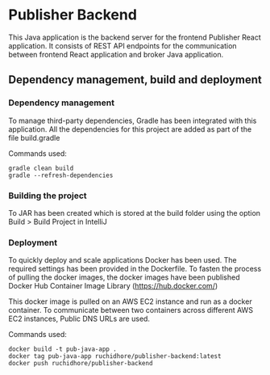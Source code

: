 # Publisher Backend

This Java application is the backend server for the frontend Publisher React application. It consists of REST API endpoints for the communication between frontend React application and broker Java application.

## Dependency management, build and deployment

### Dependency management
To manage third-party dependencies, Gradle has been integrated with this application. All the dependencies for this project are added as part of the file build.gradle

Commands used:
```
gradle clean build
gradle --refresh-dependencies
```

### Building the project
To JAR has been created which is stored at the build folder using the option Build > Build Project in IntelliJ

### Deployment
To quickly deploy and scale applications Docker has been used. The required settings has been provided in the Dockerfile. To fasten the process of pulling the docker images, the docker images have been published Docker Hub Container Image Library (https://hub.docker.com/)

This docker image is pulled on an AWS EC2 instance and run as a docker container. To communicate between two containers across different AWS EC2 instances, Public DNS URLs are used.

Commands used:
```
docker build -t pub-java-app .
docker tag pub-java-app ruchidhore/publisher-backend:latest
docker push ruchidhore/publisher-backend
```


